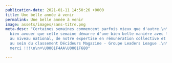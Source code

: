 ```yaml
---
publication-date: 2021-01-11 14:50:26 +0000
title: Une belle année à venir
permalink: Une belle année à venir
image: assets/images/sans-titre.png
meta-desc: "Certaines semaines commencent parfois mieux que d'autre.\n\nEt il faut
  bien avouer que cette semaine démarre d'une bien belle manière avec la reconnaissance,
  au niveau national, de notre expertise en rémunération collective et individuelle
  au sein du classement Décideurs Magazine - Groupe Leaders League .\n\nTout simplement
  merci !!!\n\n☺️\U0001F4AA\U0001F680"

---
```

